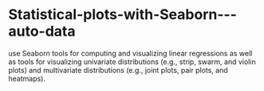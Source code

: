 # Statistical-plots-with-Seaborn---auto-data
use Seaborn tools for computing and visualizing linear regressions as well as tools for visualizing univariate distributions (e.g., strip, swarm, and violin plots) and multivariate distributions (e.g., joint plots, pair plots, and heatmaps).
